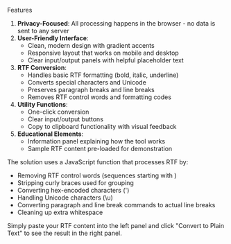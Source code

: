 Features

1. **Privacy-Focused**: All processing happens in the browser - no data is sent to any server
2. **User-Friendly Interface**:
   - Clean, modern design with gradient accents
   - Responsive layout that works on mobile and desktop
   - Clear input/output panels with helpful placeholder text
3. **RTF Conversion**:
   - Handles basic RTF formatting (bold, italic, underline)
   - Converts special characters and Unicode
   - Preserves paragraph breaks and line breaks
   - Removes RTF control words and formatting codes
4. **Utility Functions**:
   - One-click conversion
   - Clear input/output buttons
   - Copy to clipboard functionality with visual feedback
5. **Educational Elements**:
   - Information panel explaining how the tool works
   - Sample RTF content pre-loaded for demonstration

The solution uses a JavaScript function that processes RTF by:
- Removing RTF control words (sequences starting with \)
- Stripping curly braces used for grouping
- Converting hex-encoded characters (\')
- Handling Unicode characters (\u)
- Converting paragraph and line break commands to actual line breaks
- Cleaning up extra whitespace

Simply paste your RTF content into the left panel and click "Convert to Plain Text" to see the result in the right panel.
